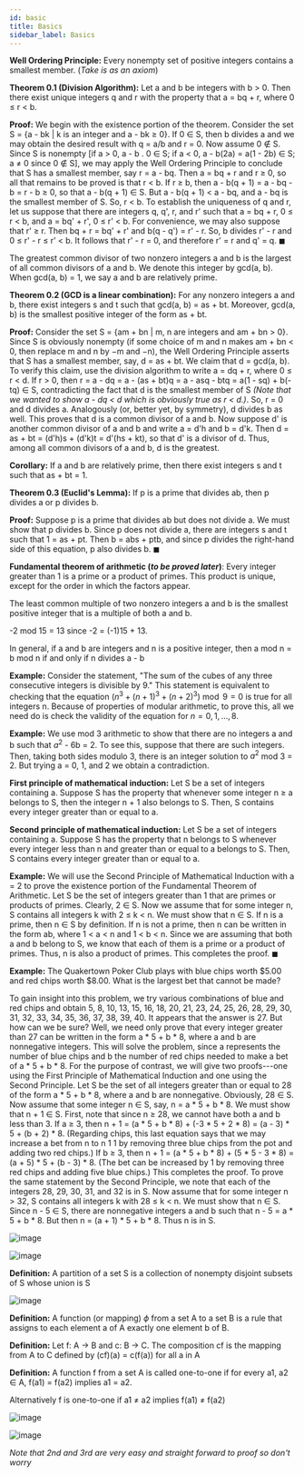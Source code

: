 ```yaml
---
id: basic
title: Basics
sidebar_label: Basics
---
```


**Well Ordering Principle:** Every nonempty set of positive integers
contains a smallest member. (_Take is as an axiom_)

**Theorem 0.1 (Division Algorithm):** Let a and b be integers with b $>$ 0. Then there
exist unique integers q and r with the property that a $=$ bq $+$ r,
where 0 $\leq$ r $<$ b.

**Proof:** We begin with the existence portion of the theorem. Consider
the set S = {a - bk $\vert$ k is an integer and a - bk $\geq$ 0}. If 0
$\in$ S, then b divides a and we may obtain the desired result with q =
a/b and r = 0. Now assume 0 $\notin$ S. Since S is nonempty \[if a $>$
0, a - b . 0 $\in$ S; if a $<$ 0, a - b(2a) = a(1 - 2b) $\in$ S; a
$\neq$ 0 since 0 $\notin$ S\], we may apply the Well Ordering Principle
to conclude that S has a smallest member, say r = a - bq. Then a = bq +
r and r $\geq$ 0, so all that remains to be proved is that r $<$ b. If r
$\geq$ b, then a - b(q + 1) = a - bq - b = r - b $\geq$ 0, so that a -
b(q + 1) $\in$ S. But a - b(q + 1) $<$ a - bq, and a - bq is the
smallest member of S. So, r $<$ b. To establish the uniqueness of q and
r, let us suppose that there are integers q, q', r, and r' such that a =
bq + r, 0 $\leq$ r $<$ b, and a = bq' + r', 0 $\leq$ r' $<$ b. For
convenience, we may also suppose that r' $\geq$ r. Then bq + r = bq' +
r' and b(q - q') = r' - r. So, b divides r' - r and 0 $\leq$ r' - r
$\leq$ r' $<$ b. It follows that r' - r = 0, and therefore r' = r and q'
= q. $\blacksquare$

The greatest common divisor of two nonzero integers a and b is the
largest of all common divisors of a and b. We denote this integer by
gcd(a, b). When gcd(a, b) = 1, we say a and b are relatively prime.

**Theorem 0.2 (GCD is a linear combination):** For any nonzero integers a and b, there
exist integers s and t such that gcd(a, b) = as + bt. Moreover, gcd(a,
b) is the smallest positive integer of the form as + bt.

**Proof:** Consider the set S = {am + bn $\vert$ m, n are integers and
am + bn $>$ 0}. Since S is obviously nonempty (if some choice of m and n
makes am + bn $<$ 0, then replace m and n by $-$m and $-$n), the Well
Ordering Principle asserts that S has a smallest member, say, d = as +
bt. We claim that d = gcd(a, b). To verify this claim, use the division
algorithm to write a = dq + r, where 0 $\leq$ r $<$ d. If r $>$ 0, then
r = a - dq = a - (as + bt)q = a - asq - btq = a(1 - sq) + b(-tq) $\in$
S, contradicting the fact that d is the smallest member of S _(Note that
we wanted to show a - dq $<$ d which is obviously true as r $<$ d.)_.
So, r = 0 and d divides a. Analogously (or, better yet, by symmetry), d
divides b as well. This proves that d is a common divisor of a and b.
Now suppose d' is another common divisor of a and b and write a = d'h
and b = d'k. Then d = as + bt = (d'h)s + (d'k)t = d'(hs + kt), so that
d' is a divisor of d. Thus, among all common divisors of a and b, d is
the greatest.

**Corollary:** If a and b are relatively prime, then there exist
integers s and t such that as + bt = 1.

**Theorem 0.3 (Euclid's Lemma):** If p is a prime that divides ab, then p divides a or
p divides b.

**Proof:** Suppose p is a prime that divides ab but does not divide a.
We must show that p divides b. Since p does not divide a, there are
integers s and t such that 1 = as + pt. Then b = abs + ptb, and since p
divides the right-hand side of this equation, p also divides b.
$\blacksquare$

**Fundamental theorem of arithmetic (_to be proved later_)**: Every
integer greater than 1 is a prime or a product of primes. This product
is unique, except for the order in which the factors appear.

The least common multiple of two nonzero integers a and b is the
smallest positive integer that is a multiple of both a and b.

-2 mod 15 = 13 since -2 = (-1)15 + 13.

In general, if a and b are integers and n is a positive integer, then a
mod n = b mod n if and only if n divides a - b

**Example:** Consider the statement, "The sum of the cubes of any three
consecutive integers is divisible by 9." This statement is equivalent
to checking that the equation
$(n^3 + (n + 1)^3 + (n + 2)^3) \bmod 9 = 0$ is true for all integers n.
Because of properties of modular arithmetic, to prove this, all we need
do is check the validity of the equation for $n = 0, 1, \dots, 8$.

**Example:** We use mod 3 arithmetic to show that there are no integers
a and b such that $a^2$ - 6b = 2. To see this, suppose that there are
such integers. Then, taking both sides modulo 3, there is an integer
solution to $a^2$ mod 3 = 2. But trying a = 0, 1, and 2 we obtain a
contradiction.

**First principle of mathematical induction:** Let S be a set of
integers containing a. Suppose S has the property that whenever some
integer n $\geq$ a belongs to S, then the integer n + 1 also belongs to
S. Then, S contains every integer greater than or equal to a.

**Second principle of mathematical induction:** Let S be a set of
integers containing a. Suppose S has the property that n belongs to S
whenever every integer less than n and greater than or equal to a
belongs to S. Then, S contains every integer greater than or equal to a.

**Example:** We will use the Second Principle of Mathematical Induction
with a = 2 to prove the existence portion of the Fundamental Theorem of
Arithmetic. Let S be the set of integers greater than 1 that are primes
or products of primes. Clearly, 2 $\in$ S. Now we assume that for some
integer n, S contains all integers k with 2 $\leq$ k $<$ n. We must show
that n $\in$ S. If n is a prime, then n $\in$ S by definition. If n is
not a prime, then n can be written in the form ab, where 1 $<$ a $<$ n
and 1 $<$ b $<$ n. Since we are assuming that both a and b belong to S,
we know that each of them is a prime or a product of primes. Thus, n is
also a product of primes. This completes the proof. $\blacksquare$

**Example:** The Quakertown Poker Club plays with blue chips worth
\$5.00 and red chips worth \$8.00. What is the largest bet that cannot
be made?

To gain insight into this problem, we try various combinations of blue
and red chips and obtain 5, 8, 10, 13, 15, 16, 18, 20, 21, 23, 24, 25,
26, 28, 29, 30, 31, 32, 33, 34, 35, 36, 37, 38, 39, 40. It appears that
the answer is 27. But how can we be sure? Well, we need only prove that
every integer greater than 27 can be written in the form a \* 5 + b \*
8, where a and b are nonnegative integers. This will solve the problem,
since a represents the number of blue chips and b the number of red
chips needed to make a bet of a \* 5 + b \* 8. For the purpose of
contrast, we will give two proofs---one using the First Principle of
Mathematical Induction and one using the Second Principle. Let S be the
set of all integers greater than or equal to 28 of the form a \* 5 + b \* 8, where a and b are nonnegative. Obviously, 28 $\in$ S. Now assume
that some integer n $\in$ S, say, n = a \* 5 + b \* 8. We must show that
n + 1 $\in$ S. First, note that since n $\geq$ 28, we cannot have both a
and b less than 3. If a $\geq$ 3, then n + 1 = (a \* 5 + b \* 8) + (-3 \* 5 + 2 \* 8) = (a - 3) \* 5 + (b + 2) \* 8. (Regarding chips, this
last equation says that we may increase a bet from n to n 1 1 by
removing three blue chips from the pot and adding two red chips.) If b
$\geq$ 3, then n + 1 = (a \* 5 + b \* 8) + (5 \* 5 - 3 \* 8) = (a + 5) \* 5 + (b - 3) \* 8. (The bet can be increased by 1 by removing three
red chips and adding five blue chips.) This completes the proof. To
prove the same statement by the Second Principle, we note that each of
the integers 28, 29, 30, 31, and 32 is in S. Now assume that for some
integer n $>$ 32, S contains all integers k with 28 $\leq$ k $<$ n. We
must show that n $\in$ S. Since n - 5 $\in$ S, there are nonnegative
integers a and b such that n - 5 = a \* 5 + b \* 8. But then n = (a + 1) \* 5 + b \* 8. Thus n is in S.

![image](assets/upsc/mathematics_optional/algebra/basic_2.png)

![image](assets/upsc/mathematics_optional/algebra/basic_3.png)

**Definition:** A partition of a set S is a collection of nonempty
disjoint subsets of S whose union is S

![image](assets/upsc/mathematics_optional/algebra/basic_4.png)

**Definition:** A function (or mapping) $\phi$ from a set A to a set B
is a rule that assigns to each element a of A exactly one element b of
B.

**Definition:** Let f: A → B and c: B → C. The composition cf is the
mapping from A to C defined by (cf)(a) = c(f(a)) for all a in A

**Definition:** A function f from a set A is called one-to-one if for
every a1, a2 $\in$ A, f(a1) = f(a2) implies a1 = a2.

Alternatively f is one-to-one if a1 $\neq$ a2 implies f(a1) $\neq$ f(a2)

![image](assets/upsc/mathematics_optional/algebra/basic_5.png)

![image](assets/upsc/mathematics_optional/algebra/basic_6.png)

_Note that 2nd and 3rd are very easy and straight forward to proof so
don't worry_
